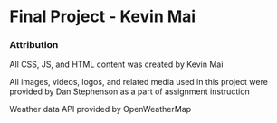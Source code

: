 # Final Project - Kevin Mai
### Attribution

All CSS, JS, and HTML content was created by Kevin Mai
 
All images, videos, logos, and related media used in this project were provided by Dan Stephenson as a part of assignment instruction

Weather data API provided by OpenWeatherMap
